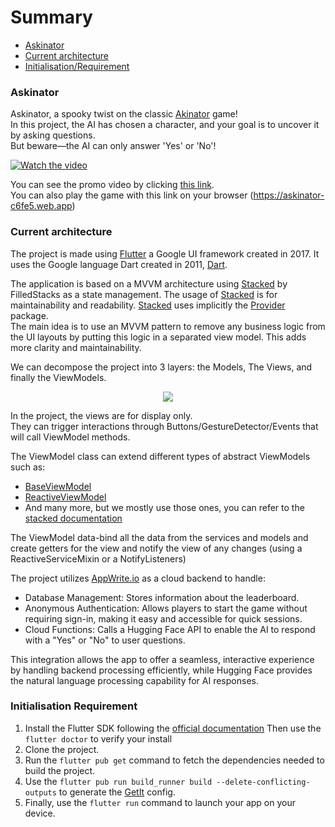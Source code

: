 # Summary

- [Askinator](#askinator)
- [Current architecture](#current-architecture)
- [Initialisation/Requirement](#initialisation-requirement)


### Askinator

Askinator, a spooky twist on the classic [Akinator](https://en.akinator.com/) game!  
In this project, the AI has chosen a character, and your goal is to uncover it by asking questions.  
But beware—the AI can only answer 'Yes' or 'No'!

[![Watch the video](https://github.com/user-attachments/assets/f78148e4-aa37-4826-a132-15505a11604d)](https://www.youtube.com/watch?v=pXO6IXGCl1s)

You can see the promo video by clicking [this link](https://www.youtube.com/watch?v=pXO6IXGCl1s).  
You can also play the game with this link on your browser (https://askinator-c6fe5.web.app)

### Current architecture

The project is made using [Flutter](https://flutter.dev/) a Google UI framework created in 2017.
It uses the Google language Dart created in 2011, [Dart](https://dartlang.org/).

The application is based on a MVVM architecture using [Stacked](https://pub.dev/packages/stacked) by FilledStacks as a state management.
The usage of [Stacked](https://pub.dev/packages/stacked) is for maintainability and readability.
 [Stacked](https://pub.dev/packages/stacked) uses implicitly the [Provider](https://pub.dev/packages/provider) package.  
The main idea is to use an MVVM pattern to remove any business logic from the UI layouts by putting this logic in a separated view model. This adds more clarity and maintainability.

We can decompose the project into 3 layers: the Models, The Views, and finally the ViewModels.

<p align="center">
    <img src="https://user-images.githubusercontent.com/20175372/150529665-4007b616-7590-490c-b25b-ef8a30753210.png">
</p>

In the project, the views are for display only.    
They can trigger interactions through Buttons/GestureDetector/Events that will call ViewModel methods.

The ViewModel class can extend different types of abstract ViewModels such as:

- [BaseViewModel](https://github.com/Stacked-Org/stacked/blob/master/README_old.md#baseviewmodel-functionality)
- [ReactiveViewModel](https://github.com/Stacked-Org/stacked/blob/master/README_old.md#reactiveviewmodel)
- And many more, but we mostly use those ones, you can refer to the [stacked documentation](https://pub.dev/documentation/stacked/latest/stacked/stacked-library.html#classes)

The ViewModel data-bind all the data from the services and models and create getters for the view and notify the view of any changes (using a ReactiveServiceMixin or a NotifyListeners)

The project utilizes [AppWrite.io](https://appwrite.io/) as a cloud backend to handle:

- Database Management: Stores information about the leaderboard.
- Anonymous Authentication: Allows players to start the game without requiring sign-in, making it easy and accessible for quick sessions.
- Cloud Functions: Calls a Hugging Face API to enable the AI to respond with a "Yes" or "No" to user questions.
  
This integration allows the app to offer a seamless, interactive experience by handling backend processing efficiently, while Hugging Face provides the natural language processing capability for AI responses.

### Initialisation Requirement

1) Install the Flutter SDK following the [official documentation](https://flutter.dev/docs/get-started/install)
Then use the `flutter doctor` to verify your install
2) Clone the project.
3) Run the `flutter pub get` command to fetch the dependencies needed to build the project.
4) Use the `flutter pub run build_runner build --delete-conflicting-outputs` to generate the [GetIt](https://pub.dev/packages/get_it) config.
4) Finally, use the `flutter run` command to launch your app on your device.

